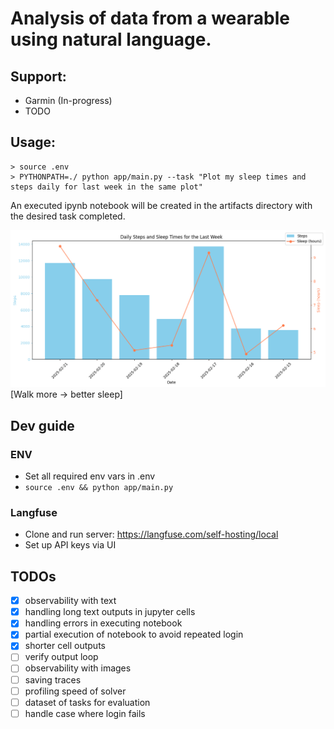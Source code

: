 # Analysis of data from a wearable using natural language.

## Support:

- Garmin (In-progress)
- TODO

## Usage:

```
> source .env
> PYTHONPATH=./ python app/main.py --task "Plot my sleep times and steps daily for last week in the same plot"
```

An executed ipynb notebook will be created in the artifacts directory with the desired task completed.

![Steps and sleep correlation](example2.png)
[Walk more -> better sleep]

## Dev guide

### ENV

- Set all required env vars in .env
- `source .env && python app/main.py`

### Langfuse

- Clone and run server: https://langfuse.com/self-hosting/local
- Set up API keys via UI

## TODOs

- [x] observability with text
- [x] handling long text outputs in jupyter cells
- [x] handling errors in executing notebook
- [x] partial execution of notebook to avoid repeated login
- [x] shorter cell outputs
- [ ] verify output loop
- [ ] observability with images
- [ ] saving traces
- [ ] profiling speed of solver
- [ ] dataset of tasks for evaluation
- [ ] handle case where login fails

